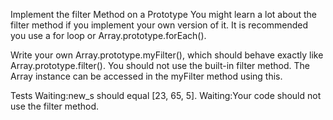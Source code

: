 Implement the filter Method on a Prototype
You might learn a lot about the filter method if you implement your own version of it. It is recommended you use a for loop or Array.prototype.forEach().

Write your own Array.prototype.myFilter(), which should behave exactly like Array.prototype.filter(). You should not use the built-in filter method. The Array instance can be accessed in the myFilter method using this.

Tests
Waiting:new_s should equal [23, 65, 5].
Waiting:Your code should not use the filter method.